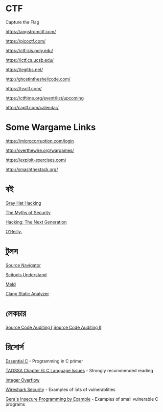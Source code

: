# CTF
Capture the Flag

https://angstromctf.com/

https://picoctf.com/

https://ctf.isis.poly.edu/

https://ictf.cs.ucsb.edu/

https://legitbs.net/

http://ghostintheshellcode.com/

https://hsctf.com/



https://ctftime.org/event/list/upcoming

http://captf.com/calendar/



# Some Wargame Links

https://microcorruption.com/login

http://overthewire.org/wargames/

https://exploit-exercises.com/

http://smashthestack.org/

# বই

[Gray Hat Hacking][1]

[The Myths of Security][2]

[Hacking: The Next Generation][3]

[O'Reilly.][4]

# টুলস

[Source Navigator][5]

[Scitools Understand][6]

[Meld][7]

[Clang Static Analyzer][8]

# লেকচার

[Source Code Auditing I][9]
[Source Code Auditing II][10]

# রিসোর্স

[Essential C][11] - Programming in C primer 

[TAOSSA Chapter 6: C Language Issues][12] - Strongly recommended reading 

[Integer Overflow][13]

[Wireshark Security][14] - Examples of lots of vulnerablities

[Gera's Insecure Programming by Example][15] - Examples of small vulnerable C programs
     

    


[1]: http://www.amazon.com/Hacking-Ethical-Hackers-Handbook-Edition/dp/0071832386/
[2]: http://www.amazon.com/Myths-Security-Computer-Industry-Doesnt/dp/0596523025?
[3]: http://www.amazon.com/Hacking-Next-Generation-Animal-Guide/dp/0596154577
[4]: http://shop.oreilly.com/category/browse-subjects/security.do
[5]: http://sourcenav.sourceforge.net/
[6]: http://www.scitools.com/
[7]: http://meldmerge.org/
[8]: http://clang-analyzer.llvm.org/
[9]: http://vimeo.com/30001189
[10]: http://vimeo.com/29702192
[11]: https://trailofbits.github.io/ctf/vulnerabilities/references/EssentialC.pdf
[12]: https://trailofbits.github.io/ctf/vulnerabilities/references/Dowd_ch06.pdf
[13]: http://en.wikipedia.org/wiki/Integer_overflow
[14]: https://wireshark.org/security/
[15]: http://community.coresecurity.com/~gera/InsecureProgramming/

